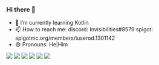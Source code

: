 ### Hi there 👋

- 🌱 I’m currently learning Kotlin
- 📫 How to reach me: 
        discord: Invisibilities#8579
        spigot: spigotmc.org/members/iuserod.1301142
- 😄 Pronouns: He|Him


<img src="https://img.shields.io/badge/-JAVA-007396?logo=java&logoColor=fff">
<img src="https://img.shields.io/badge/-PYTHON-3776AB?logo=python&logoColor=fff">
<img src="https://img.shields.io/badge/-KOTLIN-7F52FF?logo=kotlin&logoColor=fff">

<img src="https://img.shields.io/badge/-HTML5-E34F26?logo=html5&logoColor=fff">
<img src="https://img.shields.io/badge/-CSS3-1572B6?logo=css3&logoColor=fff">
<img src="https://img.shields.io/badge/-JAVASCRIPT-F7DF1E?logo=javascript&logoColor=fff">
